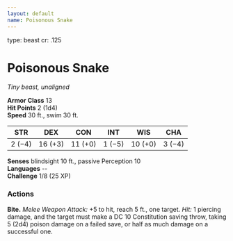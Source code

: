 ```yaml
---
layout: default
name: Poisonous Snake
---
```

type: beast
cr: .125

# Poisonous Snake 
_Tiny beast, unaligned_

**Armor Class** 13    
**Hit Points** 2 (1d4)    
**Speed** 30 ft., swim 30 ft. 

| STR     | DEX     | CON     | INT     | WIS     | CHA     |
|---------|---------|---------|---------|---------|---------|
| 2 (−4)  | 16 (+3) | 11 (+0) | 1 (−5)  | 10 (+0) | 3 (−4)  |  

**Senses** blindsight 10 ft., passive Perception 10    
**Languages** --    
**Challenge** 1/8 (25 XP) 

### Actions    
**Bite.** _Melee Weapon Attack:_ +5 to hit, reach 5 ft., one target. _Hit:_ 1 piercing damage, and the target must make a DC 10 Constitution saving throw, taking 5 (2d4) poison damage on a failed save, or half as much damage on a successful one. 
